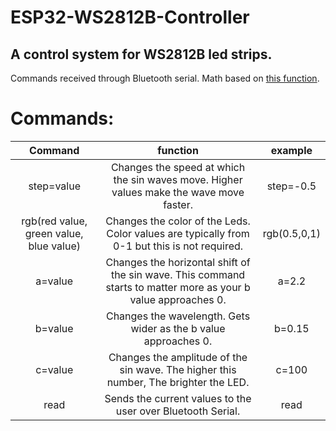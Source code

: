 # ESP32-WS2812B-Controller
A control system for WS2812B led strips.
---
Commands received through Bluetooth serial. Math based on [this function](https://www.desmos.com/calculator/zzhjku5rpy).
# Commands:
| Command | function | example |
| :----: | :----: | :----: |
| step=value | Changes the speed at which the sin waves move. Higher values make the wave move faster. | step=-0.5 |
| rgb(red value, green value, blue value) | Changes the color of the Leds. Color values are typically from 0-1 but this is not required. | rgb(0.5,0,1) |
| a=value | Changes the horizontal shift of the sin wave. This command starts to matter more as your b value approaches 0. | a=2.2 |
| b=value | Changes the wavelength. Gets wider as the b value approaches 0. | b=0.15 |
| c=value | Changes the amplitude of the sin wave. The higher this number, The brighter the LED. | c=100 |
| read | Sends the current values to the user over Bluetooth Serial. | read |
